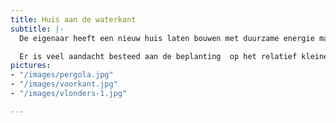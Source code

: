 ```yaml
---
title: Huis aan de waterkant
subtitle: |-
  De eigenaar heeft een nieuw huis laten bouwen met duurzame energie maatregelen naar de huidige tijd. Zonnecellen en zonnewaterboiler op het dak, warmtewisselaar in de grond, dubbele beglazing superisolatie in de muren. De tuin was het sluitstuk. Het perceel ligt aan de wetering en het terras kijkt uit op het water en de weides.  De volle aandacht is gegeven op het beplantingsplan van vaste planten aan de waterkant.  De vlonders breken de rechte lijn van het waterkant, maar geven ook makkelijk toegang tot  het water vanaf het terras. De meeste vaste  planten zijn water-gerelateerd.  Aan de zijkant aan de keuken  is een klein terras op het zuiden. Hierboven is een pergola gebouwd zodat tijdens de lunch het nog aardig toeven is als de zon schijnt.

  Er is veel aandacht besteed aan de beplanting  op het relatief kleine perceel, waardoor het ontwerp  speels luchtig en volledig past in de omgeving. Het is een lust voor het oog, als alle planten opgroeien tot volle wasdom, want het hele groeiseizoen lang zal er aan de waterkant iets bloeien. De virtuele schetsen zijn werkelijkheid geworden.  De vlonderpartij ligt er prachtig bij, opgesierd  door hoge meerpalen.
pictures:
- "/images/pergola.jpg"
- "/images/voorkant.jpg"
- "/images/vlonders-1.jpg"

---
```

